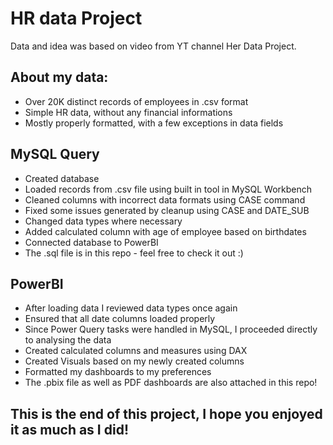 # HR data Project 

Data and idea was based on video from YT channel Her Data Project. 

## About my data: 
* Over 20K distinct records of employees in .csv format
* Simple HR data, without any financial informations
* Mostly properly formatted, with a few exceptions in data fields

## MySQL Query
* Created database
* Loaded records from .csv file using built in tool in MySQL Workbench
* Cleaned columns with incorrect data formats using CASE command
* Fixed some issues generated by cleanup using CASE and DATE_SUB
* Changed data types where necessary
* Added calculated column with age of employee based on birthdates
* Connected database to PowerBI
* The .sql file is in this repo - feel free to check it out :)

## PowerBI 
* After loading data I reviewed data types once again
* Ensured that all date columns loaded properly
* Since Power Query tasks were handled in MySQL, I proceeded directly to analysing the data
* Created calculated columns and measures using DAX
* Created Visuals based on my newly created columns
* Formatted my dashboards to my preferences
* The .pbix file as well as PDF dashboards are also attached in this repo! 

## This is the end of this project, I hope you enjoyed it as much as I did! 
